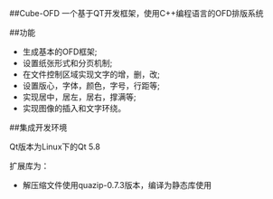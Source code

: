 ##Cube-OFD
一个基于QT开发框架，使用C++编程语言的OFD排版系统

##功能

*  生成基本的OFD框架;
*  设置纸张形式和分页机制;
*  在文件控制区域实现文字的增，删，改;
*  设置版心，字体，颜色，字号，行距等;
*  实现居中，居左，居右，撑满等;
*  实现图像的插入和文字环绕。

##集成开发环境

Qt版本为Linux下的Qt 5.8


扩展库为：

* 解压缩文件使用quazip-0.7.3版本，编译为静态库使用
